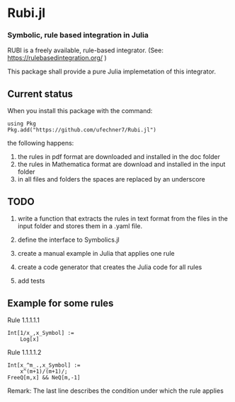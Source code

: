 # Rubi.jl
### Symbolic, rule based integration in Julia

RUBI is a freely available, rule-based integrator. 
(See: https://rulebasedintegration.org/ )

This package shall provide a pure Julia implemetation of 
this integrator.

## Current status

When you install this package with the command:

```
using Pkg
Pkg.add("https://github.com/ufechner7/Rubi.jl")
```
the following happens:

1. the rules in pdf format are downloaded and installed in the doc folder
2. the rules in Mathematica format are download and installed in the input folder
3. in all files and folders the spaces are replaced by an underscore

## TODO

1. write a function that extracts the rules in text format from the files in the input folder and stores them in a .yaml file.

2. define the interface to Symbolics.jl
3. create a manual example in Julia that applies one rule
4. create a code generator that creates the Julia code for all rules
5. add tests

## Example for some rules

Rule 1.1.1.1.1
```
Int[1/x_,x_Symbol] := 
    Log[x]
```

Rule 1.1.1.1.2
```
Int[x_^m_.,x_Symbol] :=
    x^(m+1)/(m+1)/;
FreeQ[m,x] && NeQ[m,-1]
```
Remark: The last line describes the condition under which the rule applies